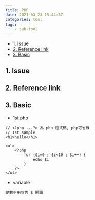 ```yaml
---
title: PHP
date: 2021-03-23 15:44:37
categories: tool
tags:
	- sub-tool
---
```


*   [1. Issue](#a1)
*   [2. Reference link](#a2)
*   [3. Basic](#a3)

<h2 id="a1">1. Issue</h2>

<h2 id="a2">2. Reference link</h2>


<h2 id="a3">3. Basic</h2>

*	1st php

```
// <?php ...?> 為 php 程式碼, php可省綠
// 1st sample 
<h1>hello</h1>

<ul>
	<?php
		for ($i=0 ; $i<10 ; $i++) {
			echo $i
		}
	?>
</ul>
```

*	variable

```
變數不用宣告 $ 開頭
```

